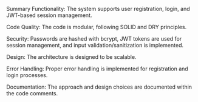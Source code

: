 Summary
Functionality: The system supports user registration, login, and JWT-based session management.


Code Quality: The code is modular, following SOLID and DRY principles.


Security: Passwords are hashed with bcrypt, JWT tokens are used for session management, and input validation/sanitization is implemented.


Design: The architecture is designed to be scalable.


Error Handling: Proper error handling is implemented for registration and login processes.


Documentation: The approach and design choices are documented within the code comments.
